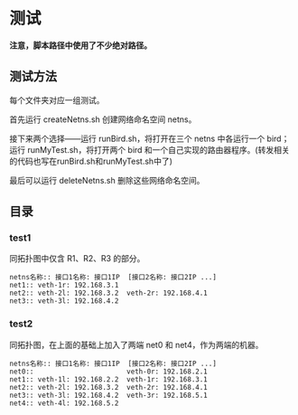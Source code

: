 # 测试

**注意，脚本路径中使用了不少绝对路径。**

## 测试方法

每个文件夹对应一组测试。

首先运行 createNetns.sh 创建网络命名空间 netns。

接下来两个选择——运行 runBird.sh，将打开在三个 netns 中各运行一个 bird；运行 runMyTest.sh，将打开两个 bird 和一个自己实现的路由器程序。(转发相关的代码也写在runBird.sh和runMyTest.sh中了)

最后可以运行 deleteNetns.sh 删除这些网络命名空间。

## 目录

### test1

同拓扑图中仅含 R1、R2、R3 的部分。

```
netns名称:: 接口1名称: 接口1IP  [接口2名称: 接口2IP ...]
net1:: veth-1r: 192.168.3.1
net2:: veth-2l: 192.168.3.2  veth-2r: 192.168.4.1
net3:: veth-3l: 192.168.4.2
```

### test2

同拓扑图，在上面的基础上加入了两端 net0 和 net4，作为两端的机器。

```
netns名称:: 接口1名称: 接口1IP  [接口2名称: 接口2IP ...]
net0::                       veth-0r: 192.168.2.1
net1:: veth-1l: 192.168.2.2  veth-1r: 192.168.3.1
net2:: veth-2l: 192.168.3.2  veth-2r: 192.168.4.1
net3:: veth-3l: 192.168.4.2  veth-3r: 192.168.5.1
net4:: veth-4l: 192.168.5.2
```
